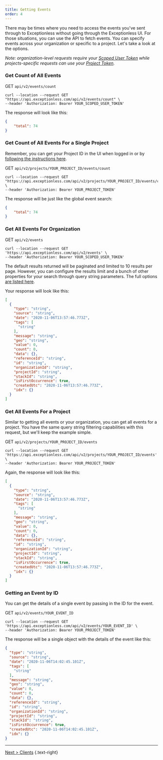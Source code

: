 ```yaml
---
title: Getting Events
order: 4
---
```


There may be times where you need to access the events you've sent through to Exceptionless without going through the Exceptionless UI. For those situations, you can use the API to fetch events. You can specify events across your organization or specific to a project. Let's take a look at the options.

*Note: organization-level requests require your [Scoped User Token](api-getting-started) while projects-specific requests can use your [Project Token](project-tokens).*

### Get Count of All Events

GET `api/v2/events/count`

```shell
curl --location --request GET "https://api.exceptionless.com/api/v2/events/count" \
--header 'Authorization: Bearer YOUR_SCOPED_USER_TOKEN'
```

The response will look like this:

```json
{
    "total": 74
}
```

### Get Count of All Events For a Single Project

Remember, you can get your Project ID in the UI when logged in or by [following the instructions here](project-tokens/#get-projects).

GET `api/v2/projects/YOUR_PROJECT_ID/events/count`

```shell
curl --location --request GET "https://api.exceptionless.com/api/v2/projects/YOUR_PROJECT_ID/events/count" \
--header 'Authorization: Bearer YOUR_PROJECT_TOKEN'
```

The response will be just like the global event search:

```json
{
    "total": 74
}
```

### Get All Events For Organization

GET `api/v2/events`

```shell
curl --location --request GET 'https://api.exceptionless.com/api/v2/events' \
--header 'Authorization: Bearer YOUR_SCOPED_USER_TOKEN'
```

The default results returned will be paginated and limited to 10 results per page. However, you can configure the results limit and a bunch of other properties for your search through query string parameters. The full options [are listed here](https://api.exceptionless.io/docs/index.html).

Your response will look like this:

```json
[
  {
    "type": "string",
    "source": "string",
    "date": "2020-11-06T13:57:46.773Z",
    "tags": [
      "string"
    ],
    "message": "string",
    "geo": "string",
    "value": 0,
    "count": 0,
    "data": {},
    "referenceId": "string",
    "id": "string",
    "organizationId": "string",
    "projectId": "string",
    "stackId": "string",
    "isFirstOccurrence": true,
    "createdUtc": "2020-11-06T13:57:46.773Z",
    "idx": {}
  }
]
```

### Get All Events For a Project

Similar to getting all events or your organization, you can get all events for a project. You have the same query string filtering capabilities with this request, but we'll keep the example simple.

GET `api/v2/projects/YOUR_PROJECT_ID/events`

```shell
curl --location --request GET 'https://api.exceptionless.com/api/v2/projects/YOUR_PROJECT_ID/events' \
--header 'Authorization: Bearer YOUR_PROJECT_TOKEN'
```

Again, the response will look like this:

```json
[
  {
    "type": "string",
    "source": "string",
    "date": "2020-11-06T13:57:46.773Z",
    "tags": [
      "string"
    ],
    "message": "string",
    "geo": "string",
    "value": 0,
    "count": 0,
    "data": {},
    "referenceId": "string",
    "id": "string",
    "organizationId": "string",
    "projectId": "string",
    "stackId": "string",
    "isFirstOccurrence": true,
    "createdUtc": "2020-11-06T13:57:46.773Z",
    "idx": {}
  }
]
```

### Getting an Event by ID

You can get the details of a single event by passing in the ID for the event.

GET `api/v2/events/YOUR_EVENT_ID`

```shell
curl --location --request GET 'https://api.exceptionless.com/api/v2/events/YOUR_EVENT_ID' \
--header 'Authorization: Bearer YOUR_PROJECT_TOKEN'
```

The response will be a single object with the details of the event like this:

```json
{
  "type": "string",
  "source": "string",
  "date": "2020-11-06T14:02:45.101Z",
  "tags": [
    "string"
  ],
  "message": "string",
  "geo": "string",
  "value": 0,
  "count": 0,
  "data": {},
  "referenceId": "string",
  "id": "string",
  "organizationId": "string",
  "projectId": "string",
  "stackId": "string",
  "isFirstOccurrence": true,
  "createdUtc": "2020-11-06T14:02:45.101Z",
  "idx": {}
}
```

---

[Next > Clients](../clients/index.md) {.text-right}
